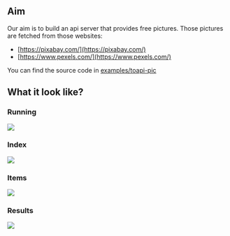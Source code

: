 ## Aim


Our aim is to build an api server that provides free pictures. Those pictures are fetched from those websites:

- [https://pixabay.com/](https://pixabay.com/)
- [https://www.pexels.com/](https://www.pexels.com/)

You can find the source code in [examples/toapi-pic](https://github.com/gaojiuli/toapi/blob/master/examples/toapi-pic)

## What it look like?


### Running

![](../imgs/introducing-1.png)

### Index

![](../imgs/introducing-2.png)

### Items

![](../imgs/introducing-3.png)

### Results

![](../imgs/introducing-4.png)